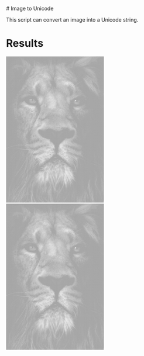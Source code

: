 # Image to Unicode

This script can convert an image into a Unicode string.

# Results

<img src="readme-assets/lion.jpg" height="400">
<img src="readme-assets/lion.gif" height="400">